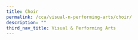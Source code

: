 ```yaml
---
title: Choir
permalink: /cca/visual-n-performing-arts/choir/
description: ""
third_nav_title: Visual & Performing Arts
---
```

